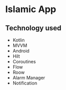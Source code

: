 # Islamic App
## Technology used
- Kotlin
- MVVM
- Android
- Hilt
- Coroutines
- Flow
- Roow
- Alarm Manager
- Notification
 
